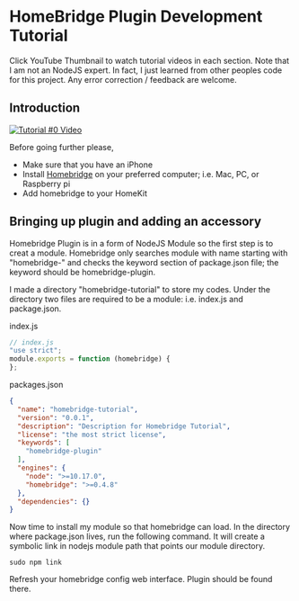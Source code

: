 # HomeBridge Plugin Development Tutorial

Click YouTube Thumbnail to watch tutorial videos in each section. Note that I am not an NodeJS expert. In fact, I just learned from other peoples code for this project. Any error correction / feedback are welcome.

## Introduction
[![Tutorial #0 Video](http://img.youtube.com/vi/nWVQgxRgydY/0.jpg)](https://www.youtube.com/watch?v=nWVQgxRgydY "Tutorial #0 Video")

Before going further please,
* Make sure that you have an iPhone
* Install [Homebridge](http://homebridge.io) on your preferred computer; i.e. Mac, PC, or Raspberry pi
* Add homebridge to your HomeKit

## Bringing up plugin and adding an accessory

Homebridge Plugin is in a form of NodeJS Module so the first step is to creat a module. Homebridge only searches module with name starting with "homebridge-" and checks the keyword section of package.json file; the keyword should be homebridge-plugin.

I made a directory "homebridge-tutorial" to store my codes. Under the directory two files are required to be a module: i.e. index.js and package.json.

index.js
```js
// index.js
"use strict";
module.exports = function (homebridge) {
};
```

packages.json
```json
{
  "name": "homebridge-tutorial",
  "version": "0.0.1",
  "description": "Description for Homebridge Tutorial",
  "license": "the most strict license",
  "keywords": [
    "homebridge-plugin"
  ],
  "engines": {
    "node": ">=10.17.0",
    "homebridge": ">=0.4.8"
  },
  "dependencies": {}
}
```

Now time to install my module so that homebridge can load. In the directory where package.json lives, run the following command. It will create a symbolic link in nodejs module path that points our module directory.
```
sudo npm link
```

Refresh your homebridge config web interface. Plugin should be found there.